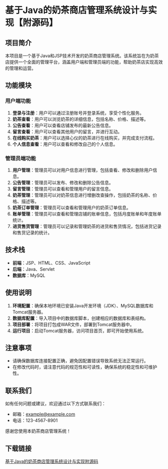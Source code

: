 # 基于Java的奶茶商店管理系统设计与实现【附源码】

## 项目简介

本项目是一个基于Java和JSP技术开发的奶茶商店管理系统。该系统旨在为奶茶店提供一个全面的管理平台，涵盖用户端和管理员端的功能，帮助奶茶店实现高效的管理和运营。

## 功能模块

### 用户端功能

1. **登录与注册**：用户可以通过注册账号并登录系统，享受个性化服务。
2. **奶茶查看**：用户可以浏览奶茶的详细信息，包括名称、价格、描述等。
3. **公告查看**：用户可以查看店铺发布的最新公告信息。
4. **留言查看**：用户可以查看其他用户的留言，并进行互动。
5. **在线购买奶茶**：用户可以选择心仪的奶茶进行在线购买，并完成支付流程。
6. **个人信息查看**：用户可以查看和修改自己的个人信息。

### 管理员端功能

1. **用户管理**：管理员可以对用户信息进行管理，包括查看、修改和删除用户信息。
2. **公告管理**：管理员可以发布、修改和删除公告信息。
3. **留言管理**：管理员可以查看和管理用户的留言信息。
4. **奶茶管理**：管理员可以对奶茶信息进行增删改查操作，包括奶茶的名称、价格、描述等。
5. **奶茶订单管理**：管理员可以查看和管理用户的奶茶订单信息。
6. **账单管理**：管理员可以查看和管理店铺的账单信息，包括月度账单和年度账单统计。
7. **进货售货管理**：管理员可以记录和管理奶茶的进货和售货情况，包括进货记录和售货记录的统计。

## 技术栈

- **前端**：JSP、HTML、CSS、JavaScript
- **后端**：Java、Servlet
- **数据库**：MySQL

## 使用说明

1. **环境配置**：确保本地环境已安装Java开发环境（JDK）、MySQL数据库和Tomcat服务器。
2. **数据库配置**：导入项目中的数据库脚本，创建相应的数据库和表结构。
3. **项目部署**：将项目打包成WAR文件，部署到Tomcat服务器中。
4. **运行项目**：启动Tomcat服务器，访问项目首页，即可开始使用系统。

## 注意事项

- 请确保数据库连接配置正确，避免因配置错误导致系统无法正常运行。
- 在修改代码时，请注意代码的规范性和可读性，确保系统的稳定性和可维护性。

## 联系我们

如有任何问题或建议，欢迎通过以下方式联系我们：

- 邮箱：example@example.com
- 电话：123-4567-8901

感谢您使用本奶茶商店管理系统！

## 下载链接

[基于Java的奶茶商店管理系统设计与实现附源码](https://pan.quark.cn/s/ae5bbf6b2c65)